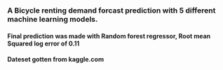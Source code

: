 ### A Bicycle renting demand forcast prediction with 5 different machine learning models. 

#### Final prediction was made with Random forest regressor, Root mean Squared log error of 0.11

#### Dateset gotten from kaggle.com